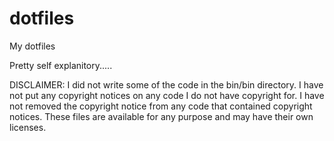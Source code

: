 dotfiles
========

My dotfiles

Pretty self explanitory.....

DISCLAIMER: I did not write some of the code in the bin/bin directory. I have not put any copyright notices on any code I do not have copyright for. I have not removed the copyright notice from any code that contained copyright notices.
These files are available for any purpose and may have their own licenses.
